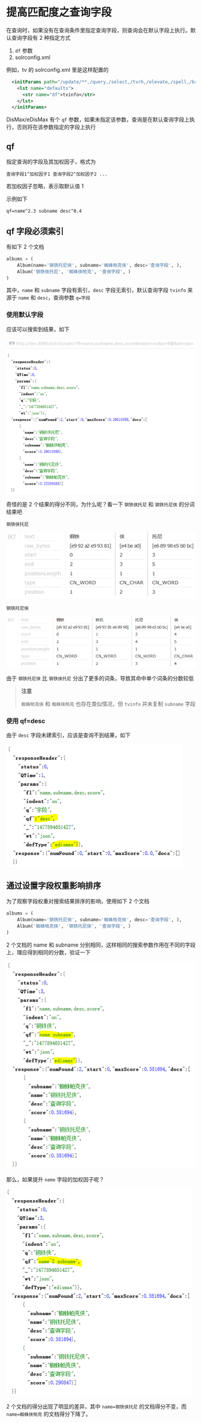 # 提高匹配度之查询字段

在查询时，如果没有在查询条件里指定查询字段，则查询会在默认字段上执行。默认查询字段有 2 种指定方式

1. `df` 参数
2. solrconfig.xml

例如，tv 的 solrconfig.xml 里是这样配置的

```xml
  <initParams path="/update/**,/query,/select,/tvrh,/elevate,/spell,/browse">
    <lst name="defaults">
      <str name="df">tvinfo</str>
    </lst>
  </initParams>
```

DisMax/eDisMax 有个 `qf` 参数，如果未指定该参数，查询是在默认查询字段上执行，否则将在该参数指定的字段上执行

## qf

指定查询的字段及其加权因子，格式为

```
查询字段1^加权因子1 查询字段2^加权因子2 ...
```

若加权因子忽略，表示取默认值 1

示例如下

```
qf=name^2.3 subname desc^0.4
```

## qf 字段必须索引

有如下 2 个文档

```python
albums = (
    Album(name='钢铁托尼侠', subname='蜘蛛帕克侠', desc='查询字段', ),
    Album('钢铁侠托尼', '蜘蛛侠帕克', '查询字段', )
)
```

其中，`name` 和 `subname` 字段有索引，`desc` 字段无索引，默认查询字段 `tvinfo` 来源于 `name` 和 `desc`，查询参数 `q=字段`

### 使用默认字段

应该可以搜索到结果，如下

![](qf1.PNG)

奇怪的是 2 个结果的得分不同，为什么呢？看一下 `钢铁侠托尼` 和 `钢铁托尼侠` 的分词结果吧

```
钢铁侠托尼
```

![](qf3.PNG)

```
钢铁托尼侠
```

![](qf4.PNG)

由于 `钢铁托尼侠` 比 `钢铁侠托尼` 分出了更多的词条，导致其命中单个词条的分数较低

> **注意**
> 
> `蜘蛛帕克侠` 和 `蜘蛛侠帕克` 也存在类似情况，但 `tvinfo` 并未复制 `subname` 字段

### 使用 qf=desc

由于 `desc` 字段未建索引，应该是查询不到结果，如下

![](qf2.PNG)

## 通过设置字段权重影响排序

为了观察字段权重对搜索结果排序的影响，使用如下 2 个文档

```python
albums = (
    Album(name='钢铁托尼侠', subname='蜘蛛帕克侠', desc='查询字段', ),
    Album('蜘蛛帕克侠', '钢铁托尼侠', '查询字段', )
)
```

2 个文档的 name 和 subname 分别相同，这样相同的搜索参数作用在不同的字段上，理应得到相同的分数，验证一下

![](qf5.PNG)

那么，如果提升 `name` 字段的加权因子呢？

![](qf6.PNG)

2 个文档的得分出现了明显的差异，其中 `name=钢铁侠托尼` 的文档得分不变，而 `name=蜘蛛侠帕克` 的文档得分下降了。